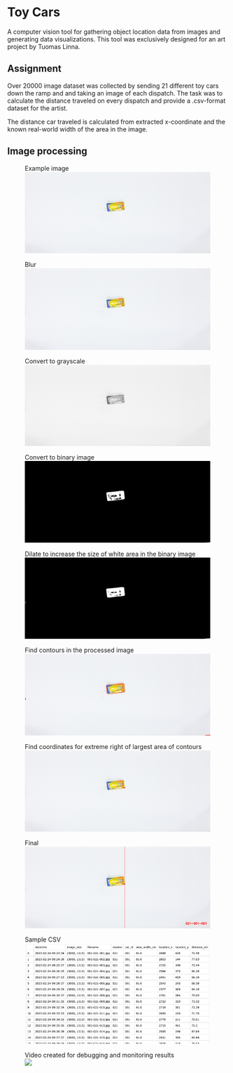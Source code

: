# Toy Cars

A computer vision tool for gathering object location data from images and generating data visualizations. This tool was exclusively designed for an art project by Tuomas Linna.

## Assignment

Over 20000 image dataset was collected by sending 21 different toy cars down the ramp and and taking an image of each dispatch. The task was to calculate the distance traveled on every dispatch and provide a .csv-format dataset for the artist.

The distance car traveled is calculated from extracted x-coordinate and the known real-world width of the area in the image.

## Image processing

<figure>
    <figcaption>Example image</figcaption>
  <img
  src="docs/org.png"/>
  
</figure>

<figure>
    <figcaption>Blur</figcaption>
  <img
  src="docs/blur.png"/>
  
  
</figure>

<figure>
    <figcaption>Convert to grayscale</figcaption>
  <img
  src="docs/gray.png"/>
  
  
</figure>

<figure>
    <figcaption>Convert to binary image</figcaption>
  <img
  src="docs/thresh.png"/>
  
  
</figure>

<figure>
    <figcaption>Dilate to increase the size of white area in the binary image</figcaption>
  <img
  src="docs/dilate.png"/>
  
  
</figure>

<figure>
    <figcaption>Find contours in the processed image</figcaption>
  <img
  src="docs/contours.png"/>
  
  
</figure>

<figure>
    <figcaption>Find coordinates for extreme right of largest area of contours</figcaption>
  <img
  src="docs/coordinates.png"/>
  
  
</figure>

<figure>
    <figcaption>Final</figcaption>
  <img
  src="docs/final.png"/>
  
</figure>

<figure>
    <figcaption>Sample CSV</figcaption>
  <img
  src="docs/csv_example.png"/>
</figure>

<figure>
    <figcaption>Video created for debugging and monitoring results</figcaption>
  <img
  src="docs/014.gif"/>
</figure>
